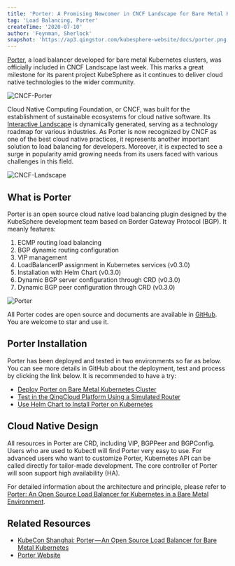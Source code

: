 ```yaml
---
title: 'Porter: A Promising Newcomer in CNCF Landscape for Bare Metal Kubernetes Clusters'
tag: 'Load Balancing, Porter'
createTime: '2020-07-10'
author: 'Feynman, Sherlock'
snapshot: 'https://ap3.qingstor.com/kubesphere-website/docs/porter.png'
---
```


[Porter](https://github.com/kubesphere/porter), a load balancer developed for bare metal Kubernetes clusters, was officially included in CNCF Landscape last week. This marks a great milestone for its parent project KubeSphere as it continues to deliver cloud native technologies to the wider community.

![CNCF-Porter](https://ap3.qingstor.com/kubesphere-website/docs/1.png)

Cloud Native Computing Foundation, or CNCF, was built for the establishment of sustainable ecosystems for cloud native software. Its [Interactive Landscape](https://landscape.cncf.io/) is dynamically generated, serving as a technology roadmap for various industries. As Porter is now recognized by CNCF as one of the best cloud native practices, it represents another important solution to load balancing for developers. Moreover, it is expected to see a surge in popularity amid growing needs from its users faced with various challenges in this field.

![CNCF-Landscape](https://ap3.qingstor.com/kubesphere-website/docs/2.png)

## What is Porter

Porter is an open source cloud native load balancing plugin designed by the KubeSphere development team based on Border Gateway Protocol (BGP). It meanly features:

1. ECMP routing load balancing
2. BGP dynamic routing configuration
3. VIP management
4. LoadBalancerIP assignment in Kubernetes services (v0.3.0)
5. Installation with Helm Chart (v0.3.0)
6. Dynamic BGP server configuration through CRD (v0.3.0)
7. Dynamic BGP peer configuration through CRD (v0.3.0)

![Porter](https://ap3.qingstor.com/kubesphere-website/docs/porter.png)

All Porter codes are open source and documents are available in [GitHub](https://github.com/kubesphere/porter). You are welcome to star and use it.
## Porter Installation

Porter has been deployed and tested in two environments so far as below. You can see more details in GitHub about the deployment, test and process by clicking the link below. It is recommended to have a try:

- [Deploy Porter on Bare Metal Kubernetes Cluster](https://github.com/kubesphere/porter/blob/master/doc/deploy_baremetal.md)
- [Test in the QingCloud Platform Using a Simulated Router](https://github.com/kubesphere/porter/blob/master/doc/zh/simulate_with_bird.md)
- [Use Helm Chart to Install Porter on Kubernetes](https://github.com/kubesphere/porter/blob/master/doc/porter-chart.md)

## Cloud Native Design

All resources in Porter are CRD, including VIP, BGPPeer and BGPConfig. Users who are used to Kubectl will find Porter very easy to use. For advanced users who want to customize Porter, Kubernetes API can be called directly for tailor-made development. The core controller of Porter will soon support high availability (HA).

For detailed information about the architecture and principle, please refer to [Porter: An Open Source Load Balancer for Kubernetes in a Bare Metal Environment](https://kubesphere.io/conferences/porter/).

## Related Resources

- [KubeCon Shanghai: Porter — An Open Source Load Balancer for Bare Metal Kubernetes](https://www.youtube.com/watch?v=EjU1yAVxXYQ)
- [Porter Website](https://porterlb.io/)








